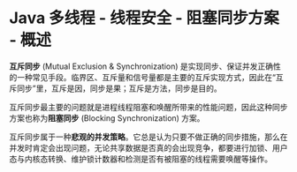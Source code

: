 
# Java 多线程 - 线程安全 - 阻塞同步方案 - 概述

**互斥同步** (Mutual Exclusion & Synchronization) 是实现同步、保证并发正确性的一种常见手段。临界区、互斥量和信号量都是主要的互斥实现方式，因此在“互斥同步”里，互斥是因，同步是果；互斥是方法，同步是目的。

互斥同步最主要的问题就是进程线程阻塞和唤醒所带来的性能问题，因此这种同步方案也称为**阻塞同步** (Blocking Synchronization) 方案。

互斥同步属于一种**悲观的并发策略**。它总是认为只要不做正确的同步措施，那么在并发时肯定会出现问题，无论共享数据是否真的会出现竞争，都要进行加锁、用户态与内核态转换、维护锁计数器和检测是否有被阻塞的线程需要唤醒等操作。